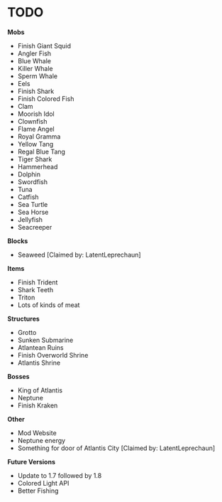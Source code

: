 TODO
=====
**Mobs**
 - Finish Giant Squid
 - Angler Fish
 - Blue Whale
 - Killer Whale
 - Sperm Whale
 - Eels
 - Finish Shark
 - Finish Colored Fish
 - Clam
 - Moorish Idol
 - Clownfish
 - Flame Angel
 - Royal Gramma
 - Yellow Tang
 - Regal Blue Tang
 - Tiger Shark
 - Hammerhead
 - Dolphin
 - Swordfish
 - Tuna
 - Catfish
 - Sea Turtle
 - Sea Horse
 - Jellyfish
 - Seacreeper

**Blocks**
 - Seaweed [Claimed by: LatentLeprechaun]

**Items**
 - Finish Trident
 - Shark Teeth
 - Triton
 - Lots of kinds of meat

**Structures**
 - Grotto
 - Sunken Submarine
 - Atlantean Ruins
 - Finish Overworld Shrine
 - Atlantis Shrine

**Bosses**
 - King of Atlantis
 - Neptune
 - Finish Kraken

**Other**
 - Mod Website
 - Neptune energy
 - Something for door of Atlantis City [Claimed by: LatentLeprechaun]

**Future Versions**
 - Update to 1.7 followed by 1.8
 - Colored Light API
 - Better Fishing
